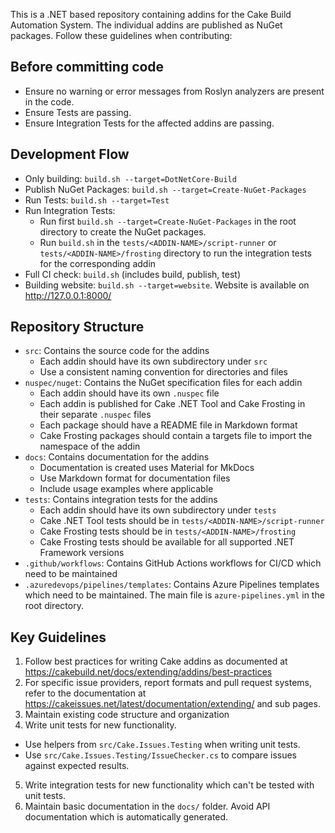 This is a .NET based repository containing addins for the Cake Build Automation System.
The individual addins are published as NuGet packages.
Follow these guidelines when contributing:

## Before committing code
- Ensure no warning or error messages from Roslyn analyzers are present in the code.
- Ensure Tests are passing.
- Ensure Integration Tests for the affected addins are passing.

## Development Flow
- Only building: `build.sh --target=DotNetCore-Build`
- Publish NuGet Packages: `build.sh --target=Create-NuGet-Packages`
- Run Tests: `build.sh --target=Test`
- Run Integration Tests:
  - Run first `build.sh --target=Create-NuGet-Packages` in the root directory to create the NuGet packages.
  - Run `build.sh` in the `tests/<ADDIN-NAME>/script-runner` or `tests/<ADDIN-NAME>/frosting` directory to run the integration tests for the corresponding addin
- Full CI check: `build.sh` (includes build, publish, test)
- Building website: `build.sh --target=website`. Website is available on http://127.0.0.1:8000/

## Repository Structure
- `src`: Contains the source code for the addins
  - Each addin should have its own subdirectory under `src`
  - Use a consistent naming convention for directories and files
- `nuspec/nuget`: Contains the NuGet specification files for each addin
  - Each addin should have its own `.nuspec` file
  - Each addin is published for Cake .NET Tool and Cake Frosting in their separate `.nuspec` files
  - Each package should have a README file in Markdown format
  - Cake Frosting packages should contain a targets file to import the namespace of the addin
- `docs`: Contains documentation for the addins
  - Documentation is created uses Material for MkDocs
  - Use Markdown format for documentation files
  - Include usage examples where applicable
- `tests`: Contains integration tests for the addins
  - Each addin should have its own subdirectory under `tests`
  - Cake .NET Tool tests should be in `tests/<ADDIN-NAME>/script-runner`
  - Cake Frosting tests should be in `tests/<ADDIN-NAME>/frosting`
  - Cake Frosting tests should be available for all supported .NET Framework versions
- `.github/workflows`: Contains GitHub Actions workflows for CI/CD which need to be maintained
- `.azuredevops/pipelines/templates`: Contains Azure Pipelines templates which need to be maintained. The main file is `azure-pipelines.yml` in the root directory.

## Key Guidelines
1. Follow best practices for writing Cake addins as documented at https://cakebuild.net/docs/extending/addins/best-practices
2. For specific issue providers, report formats and pull request systems, refer to the documentation at https://cakeissues.net/latest/documentation/extending/ and sub pages.
3. Maintain existing code structure and organization
4. Write unit tests for new functionality.
  - Use helpers from `src/Cake.Issues.Testing` when writing unit tests.
  - Use `src/Cake.Issues.Testing/IssueChecker.cs` to compare issues against expected results. 
5. Write integration tests for new functionality which can't be tested with unit tests.
6. Maintain basic documentation in the `docs/` folder. Avoid API documentation which is automatically generated.